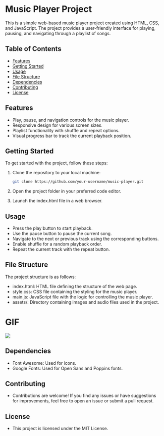 # Music Player Project

This is a simple web-based music player project created using HTML, CSS, and JavaScript. The project provides a user-friendly interface for playing, pausing, and navigating through a playlist of songs.

## Table of Contents

- [Features](#features)
- [Getting Started](#getting-started)
- [Usage](#usage)
- [File Structure](#file-structure)
- [Dependencies](#dependencies)
- [Contributing](#contributing)
- [License](#license)

## Features

- Play, pause, and navigation controls for the music player.
- Responsive design for various screen sizes.
- Playlist functionality with shuffle and repeat options.
- Visual progress bar to track the current playback position.

## Getting Started

To get started with the project, follow these steps:

1. Clone the repository to your local machine:

   ```bash
   git clone https://github.com/your-username/music-player.git
2. Open the project folder in your preferred code editor.

3. Launch the index.html file in a web browser.


## Usage
* Press the play button to start playback.
* Use the pause button to pause the current song.
* Navigate to the next or previous track using the corresponding buttons.
* Enable shuffle for a random playback order.
* Repeat the current track with the repeat button.

## File Structure
The project structure is as follows:

* index.html: HTML file defining the structure of the web page.
* style.css: CSS file containing the styling for the music player.
* main.js: JavaScript file with the logic for controlling the music player.
* assets/: Directory containing images and audio files used in the project.

# GIF
![](assets/music-player.gif)

## Dependencies
* Font Awesome: Used for icons.
* Google Fonts: Used for Open Sans and Poppins fonts.

## Contributing
* Contributions are welcome! If you find any issues or have suggestions for improvements, feel free to open an issue or submit a pull request.

## License
* This project is licensed under the MIT License.
